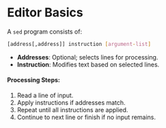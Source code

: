 
# Editor Basics

A `sed` program consists of:
```bash
[address[,address]] instruction [argument-list]
```
- **Addresses**: Optional; selects lines for processing.
- **Instruction**: Modifies text based on selected lines.

#### Processing Steps:
1. Read a line of input.
2. Apply instructions if addresses match.
3. Repeat until all instructions are applied.
4. Continue to next line or finish if no input remains.

